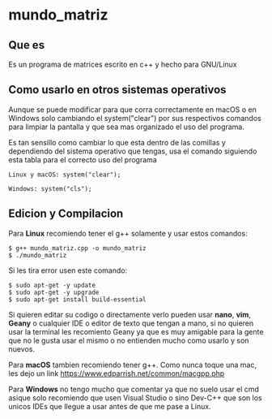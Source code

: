 # mundo_matriz

## Que es
Es un programa de matrices escrito en c++ y hecho para GNU/Linux 

## Como usarlo en otros sistemas operativos
Aunque se puede modificar para que corra correctamente en macOS o en Windows solo cambiando el system("clear") por sus respectivos comandos para limpiar la pantalla y que sea mas organizado el uso del programa.

Es tan sensillo como cambiar lo que esta dentro de las comillas y dependiendo del sistema operativo que tengas, usa el comando siguiendo esta tabla para el correcto uso del programa

```
Linux y macOS: system("clear");

Windows: system("cls");
```

## Edicion y Compilacion
Para **Linux** recomiendo tener el g++ solamente y usar estos comandos:

```
$ g++ mundo_matriz.cpp -o mundo_matriz
$ ./mundo_matriz
```

Si les tira error usen este comando:

```
$ sudo apt-get -y update
$ sudo apt-get -y upgrade
$ sudo apt-get install build-essential
```

Si quieren editar su codigo o directamente verlo pueden usar **nano**, **vim**, **Geany** o cualquier IDE o editor de texto que tengan a mano, si no quieren usar la terminal les recomiento Geany ya que es muy amigable para la gente que no le gusta usar el mismo o no entienden mucho como usarlo y son nuevos.

Para **macOS** tambien recomiendo tener g++. Como nunca toque una mac, les dejo un link https://www.edparrish.net/common/macgpp.php 

Para **Windows** no tengo mucho que comentar ya que no suelo usar el cmd asique solo recomiendo que usen Visual Studio o sino Dev-C++ que son los unicos IDEs que llegue a usar antes de que me pase a Linux.
